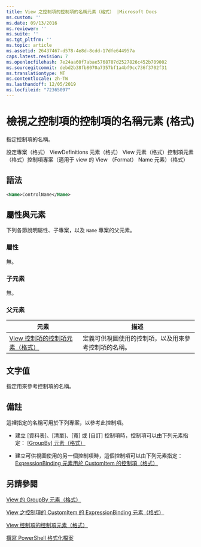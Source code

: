 ```yaml
---
title: View 之控制項的控制項的名稱元素（格式） |Microsoft Docs
ms.custom: ''
ms.date: 09/13/2016
ms.reviewer: ''
ms.suite: ''
ms.tgt_pltfrm: ''
ms.topic: article
ms.assetid: 26437467-d578-4e8d-8cdd-17dfe644957a
caps.latest.revision: 7
ms.openlocfilehash: 7e24aa60f7abae5768707d2527826c452b709002
ms.sourcegitcommit: debd2b38fb8070a7357bf1a4bf9cc736f3702f31
ms.translationtype: MT
ms.contentlocale: zh-TW
ms.lasthandoff: 12/05/2019
ms.locfileid: "72365097"
---
```

# <a name="name-element-for-control-for-controls-for-view-format"></a>檢視之控制項的控制項的名稱元素 (格式)

指定控制項的名稱。

設定專案（格式） ViewDefinitions 元素（格式） View 元素（格式）控制項元素（格式）控制項專案（適用于 view 的 View （Format） Name 元素）（格式）

## <a name="syntax"></a>語法

```xml
<Name>ControlName</Name>
```

## <a name="attributes-and-elements"></a>屬性與元素

下列各節說明屬性、子專案，以及 `Name` 專案的父元素。

### <a name="attributes"></a>屬性

無。

### <a name="child-elements"></a>子元素

無。

### <a name="parent-elements"></a>父元素

|元素|描述|
|-------------|-----------------|
|[View 控制項的控制項元素（格式）](./control-element-for-controls-for-view-format.md)|定義可供視圖使用的控制項，以及用來參考控制項的名稱。|

## <a name="text-value"></a>文字值

指定用來參考控制項的名稱。

## <a name="remarks"></a>備註

這裡指定的名稱可用於下列專案，以參考此控制項。

- 建立 [資料表]、[清單]、[寬] 或 [自訂] 控制項時，控制項可以由下列元素指定： [ [GroupBy] 元素（格式）](./groupby-element-for-view-format.md)

- 建立可供視圖使用的另一個控制項時，這個控制項可以由下列元素指定： [ExpressionBinding 元素用於 CustomItem 的控制項（格式）](./expressionbinding-element-for-customitem-for-controls-for-view-format.md)

## <a name="see-also"></a>另請參閱

[View 的 GroupBy 元素（格式）](./groupby-element-for-view-format.md)

[View 之控制項的 CustomItem 的 ExpressionBinding 元素（格式）](./expressionbinding-element-for-customitem-for-controls-for-view-format.md)

[View 控制項的控制項元素（格式）](./control-element-for-controls-for-view-format.md)

[撰寫 PowerShell 格式化檔案](./writing-a-powershell-formatting-file.md)
